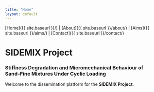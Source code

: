 ```yaml
---
title: "Home"
layout: default
---
```


[Home]({{ site.baseurl }}/) | [About]({{ site.baseurl }}/about/) | [Aims]({{ site.baseurl }}/aims/) | [Contact]({{ site.baseurl }}/contact/)

# SIDEMIX Project
### Stiffness Degradation and Micromechanical Behaviour of Sand–Fine Mixtures Under Cyclic Loading

Welcome to the dissemination platform for the **SIDEMIX Project**.
